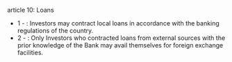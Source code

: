 article 10: Loans

<ul>
			<li>1 - : Investors may contract local loans in accordance with the banking regulations of the country. <ul>
			</ul></li>			<li>2 - : Only Investors who contracted loans from external sources with the prior knowledge of the Bank may avail themselves for foreign exchange facilities. <ul>
			</ul></li></ul>